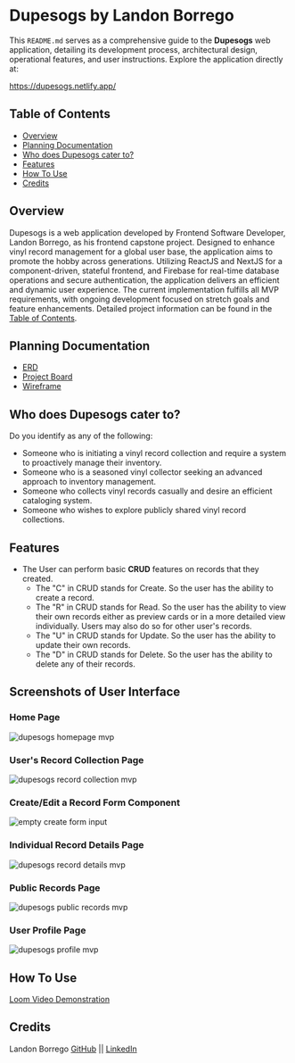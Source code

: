 # Dupesogs by Landon Borrego

This `README.md`  serves as a comprehensive guide to the **Dupesogs** web application, detailing its development process, architectural design, operational features, and user instructions. Explore the application directly at:

https://dupesogs.netlify.app/

## Table of Contents
- [Overview](https://github.com/lndnbrr/dupesogs-lb/blob/main/README.md#overview)
- [Planning Documentation](https://github.com/lndnbrr/dupesogs-lb/blob/main/README.md#planning-documentation)
- [Who does Dupesogs cater to?](https://github.com/lndnbrr/dupesogs-lb/blob/main/README.md#who-does-dupesogs-cater-to?)
- [Features](https://github.com/lndnbrr/dupesogs-lb/blob/main/README.md#features)
- [How To Use](https://github.com/lndnbrr/dupesogs-lb/blob/main/README.md#how-to-use)
- [Credits](https://github.com/lndnbrr/dupesogs-lb/blob/main/README.md#credits)

## Overview
Dupesogs is a web application developed by Frontend Software Developer, Landon Borrego, as his frontend capstone project. Designed to enhance vinyl record management for a global user base, the application aims to promote the hobby across generations. Utilizing ReactJS and NextJS for a component-driven, stateful frontend, and Firebase for real-time database operations and secure authentication, the application delivers an efficient and dynamic user experience. The current implementation fulfills all MVP requirements, with ongoing development focused on stretch goals and feature enhancements. Detailed project information can be found in the [Table of Contents](https://github.com/lndnbrr/dupesogs-lb/blob/main/README.md#table-of-contents).

## Planning Documentation
- [ERD](https://dbdiagram.io/d/Dupesogs-Landon-B-67b3f371263d6cf9a0801d8d)
- [Project Board](https://github.com/users/lndnbrr/projects/5/views/1)
- [Wireframe](https://www.figma.com/design/Usr0FkEjbQbDEEriV6Ocjw/dupesogs-LB?node-id=0-1&p=f&t=ZbNqKWCkVrbwg4CJ-0)

## Who does Dupesogs cater to?
Do you identify as any of the following:
- Someone who is initiating a vinyl record collection and require a system to proactively manage their inventory.
- Someone who is a seasoned vinyl collector seeking an advanced approach to inventory management.
- Someone who collects vinyl records casually and desire an efficient cataloging system.
- Someone who wishes to explore publicly shared vinyl record collections.

## Features
- The User can perform basic **CRUD** features on records that they created.
   - The "C" in CRUD stands for Create. So the user has the ability to create a record.
   - The "R" in CRUD stands for Read. So the user has the ability to view their own records either as preview cards or in a more detailed view individually. Users may also do so for other user's records.
   - The "U" in CRUD stands for Update. So the user has the ability to update their own records.
   - The "D" in CRUD stands for Delete. So the user has the ability to delete any of their records.
 
## Screenshots of User Interface
### Home Page
![dupesogs homepage mvp](https://github.com/user-attachments/assets/91cc5817-5c64-44f8-ac84-4fcdeee91adb)

### User's Record Collection Page
![dupesogs record collection mvp](https://github.com/user-attachments/assets/f3b1e24f-4c04-4ab7-af91-c707765aba1a)

### Create/Edit a Record Form Component
![empty create form input](https://github.com/user-attachments/assets/230b664f-b222-4013-96a4-36f27936b9cf)

### Individual Record Details Page
![dupesogs record details mvp](https://github.com/user-attachments/assets/1d31d258-d3d0-4e77-ba19-1cafc03d68f8)

### Public Records Page
![dupesogs public records mvp](https://github.com/user-attachments/assets/c2369a2a-05de-4082-bdb1-29597ac05f8c)

### User Profile Page
![dupesogs profile mvp](https://github.com/user-attachments/assets/8e6dcb34-37bd-4884-965d-3509901512c7)

## How To Use
[Loom Video Demonstration](https://www.loom.com/share/4a121cfb016d42e8817bb5b52ff4974d)

## Credits
Landon Borrego [GitHub](https://github.com/lndnbrr/) || [LinkedIn](https://www.linkedin.com/in/landon-borrego/)
